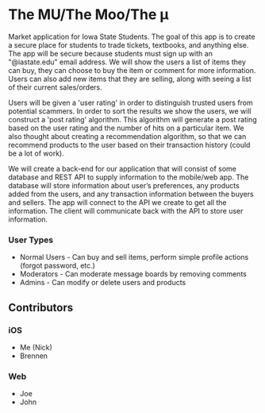 # The MU/The Moo/The μ

Market application for Iowa State Students. The goal of this app is to create a secure place for students to trade tickets, textbooks, and anything else. The app will be secure because students must sign up with an "@iastate.edu" email address. We will show the users a list of items they can buy, they can choose to buy the item or comment for more information. Users can also add new items that they are selling, along with seeing a list of their current sales/orders.

Users will be given a 'user rating' in order to distinguish trusted users from potential scammers. In order to sort the results we show the users, we will construct a 'post rating' algorithm. This algorithm will generate a post rating based on the user rating and the number of hits on a particular item. We also thought about creating a recommendation algorithm, so that we can recommend products to the user based on their transaction history (could be a lot of work).

We will create a back-end for our application that will consist of some database and REST API to supply information to the mobile/web app. The database will store information about user’s preferences, any products added from the users, and any transaction information between the buyers and sellers. The app will connect to the API we create to get all the information. The client will communicate back with the API to store user information.

### User Types

* Normal Users - Can buy and sell items, perform simple profile actions (forgot password, etc.)
* Moderators - Can moderate message boards by removing comments
* Admins - Can modify or delete users and products

## Contributors

### iOS
* Me (Nick)
* Brennen

### Web
* Joe
* John
